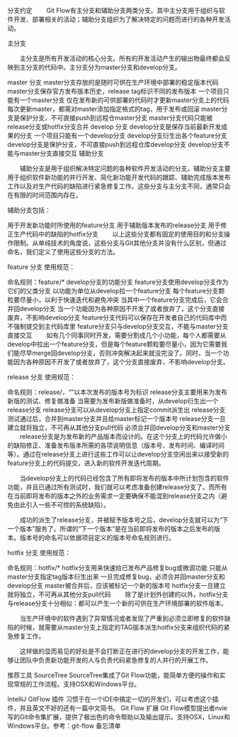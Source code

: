 分支约定
　　Git Flow有主分支和辅助分支两类分支。其中主分支用于组织与软件开发、部署相关的活动；辅助分支组织为了解决特定的问题而进行的各种开发活动。

主分支


　　主分支是所有开发活动的核心分支。所有的开发活动产生的输出物最终都会反映到主分支的代码中。主分支分为master分支和develop分支。

master 分支
master分支存放的是随时可供在生产环境中部署的稳定版本代码
master分支保存官方发布版本历史，release tag标识不同的发布版本
一个项目只能有一个master分支
仅在发布新的可供部署的代码时才更新master分支上的代码
每次更新master，都需对master添加指定格式的tag，用于发布或回滚
master分支是保护分支，不可直接push到远程仓master分支
master分支代码只能被release分支或hotfix分支合并
develop 分支
develop分支是保存当前最新开发成果的分支
一个项目只能有一个develop分支
develop分支衍生出各个feature分支
develop分支是保护分支，不可直接push到远程仓库develop分支
develop分支不能与master分支直接交互
辅助分支


　　辅助分支是用于组织解决特定问题的各种软件开发活动的分支。辅助分支主要用于组织软件新功能的并行开发、简化新功能开发代码的跟踪、辅助完成版本发布工作以及对生产代码的缺陷进行紧急修复工作。这些分支与主分支不同，通常只会在有限的时间范围内存在。

辅助分支包括：

用于开发新功能时所使用的feature分支
用于辅助版本发布的release分支
用于修正生产代码中的缺陷的hotfix分支
　　以上这些分支都有固定的使用目的和分支操作限制。从单纯技术的角度说，这些分支与Git其他分支并没有什么区别，但通过命名，我们定义了使用这些分支的方法。

feature 分支
使用规范：

命名规则：feature/*
develop分支的功能分支
feature分支使用develop分支作为它们的父类分支
以功能为单位从develop拉一个feature分支
每个feature分支颗粒要尽量小，以利于快速迭代和避免冲突
当其中一个feature分支完成后，它会合并回develop分支
当一个功能因为各种原因不开发了或者放弃了，这个分支直接废弃，不影响develop分支
feature分支代码可以保存在开发者自己的代码库中而不强制提交到主代码库里
feature分支只与develop分支交互，不能与master分支直接交互
　　如有几个同事同时开发，需要分割成几个小功能，每个人都需要从develop中拉出一个feature分支，但是每个feature颗粒要尽量小，因为它需要我们能尽早merge回develop分支，否则冲突解决起来就没完没了。同时，当一个功能因为各种原因不开发了或者放弃了，这个分支直接废弃，不影响develop分支。

release 分支
使用规范：

命名规则：release/*，“*”以本次发布的版本号为标识
release分支主要用来为发布新版的测试、修复做准备
当需要为发布新版做准备时，从develop衍生出一个release分支
release分支可以从develop分支上指定commit派生出
release分支测试通过后，合并到master分支并且给master标记一个版本号
release分支一旦建立就将独立，不可再从其他分支pull代码
必须合并回develop分支和master分支
　　release分支是为发布新的产品版本而设计的。在这个分支上的代码允许做小的缺陷修正、准备发布版本所需的各项说明信息（版本号、发布时间、编译时间等）。通过在release分支上进行这些工作可以让develop分支空闲出来以接受新的feature分支上的代码提交，进入新的软件开发迭代周期。

　　当develop分支上的代码已经包含了所有即将发布的版本中所计划包含的软件功能，并且已通过所有测试时，我们就可以考虑准备创建release分支了。而所有在当前即将发布的版本之外的业务需求一定要确保不能混到release分支之内（避免由此引入一些不可控的系统缺陷）。

　　成功的派生了release分支，并被赋予版本号之后，develop分支就可以为“下一个版本”服务了。所谓的“下一个版本”是在当前即将发布的版本之后发布的版本。版本号的命名可以依据项目定义的版本号命名规则进行。

hotfix 分支
使用规范：

命名规则：hotfix/*
hotfix分支用来快速给已发布产品修复bug或微调功能
只能从master分支指定tag版本衍生出来
一旦完成修复bug，必须合并回master分支和develop分支
master被合并后，应该被标记一个新的版本号
hotfix分支一旦建立就将独立，不可再从其他分支pull代码
　　除了是计划外创建的以外，hotfix分支与release分支十分相似：都可以产生一个新的可供在生产环境部署的软件版本。

　　当生产环境中的软件遇到了异常情况或者发现了严重到必须立即修复的软件缺陷的时候，就需要从master分支上指定的TAG版本派生hotfix分支来组织代码的紧急修复工作。

　　这样做的显而易见的好处是不会打断正在进行的develop分支的开发工作，能够让团队中负责新功能开发的人与负责代码紧急修复的人并行的开展工作。

推荐工具
SourceTree SourceTree集成了Git Flow功能，能简单方便的操作和实现常规的工作流程。支持OSX和Windows平台。

IntelliJ GitFlow 插件 习惯于在一个IDE中搞定一切的开发们，可以考虑这个插件，并且英文不好的还有一篇中文简书。
Git Flow 扩展 Git Flow模型提出者nvie写的Git命令集扩展，提供了极出色的命令帮助以及输出提示。支持OSX，Linux和Windows平台。参考：git-flow 备忘清单